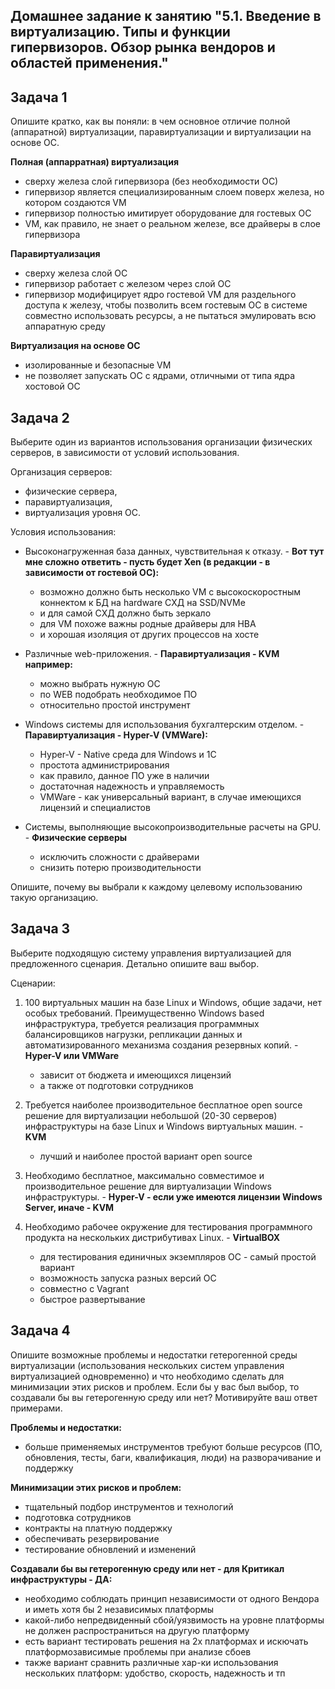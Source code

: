 
## Домашнее задание к занятию "5.1. Введение в виртуализацию. Типы и функции гипервизоров. Обзор рынка вендоров и областей применения."

## Задача 1

Опишите кратко, как вы поняли: в чем основное отличие полной (аппаратной) виртуализации, паравиртуализации и виртуализации на основе ОС.

**Полная (аппарратная) виртуализация** 
- сверху железа слой гипервизора (без необходимости ОС)
- гипервизор является специализированным слоем поверх железа, но котором создаются VM
- гипервизор полностью имитирует оборудование для гостевых ОС
- VM, как правило, не знает о реальном железе, все драйверы в слое гипервизора

**Паравиртуализация**
- сверху железа слой ОС
- гипервизор работает с железом через слой ОС
- гипервизор модифицирует ядро гостевой VM для раздельного доступа к железу, чтобы позволить всем гостевым ОС в системе совместно использовать ресурсы, а не пытаться эмулировать всю аппаратную среду
 
**Виртуализация на основе ОС** 
- изолированные и безопасные VM
- не позволяет запускать ОС с ядрами, отличными от типа ядра хостовой ОС

## Задача 2

Выберите один из вариантов использования организации физических серверов, в зависимости от условий использования.

Организация серверов:
- физические сервера,
- паравиртуализация,
- виртуализация уровня ОС.

Условия использования:

- Высоконагруженная база данных, чувствительная к отказу. - **Вот тут мне сложно ответить - пусть будет Xen (в редакции - в зависимости от гостевой ОС):** 
   - возможно должно быть несколько VM с высокоскоростным коннектом к БД на hardware СХД на SSD/NVMe
   - и для самой СХД должно быть зеркало
   - для VM похоже важны родные драйверы для HBA
   - и хорошая изоляция от других процессов на хосте



- Различные web-приложения. - **Паравиртуализация - KVM например:** 
   - можно выбрать нужную ОС
   - по WEB подобрать необходимое ПО
   - относительно простой инструмент

- Windows системы для использования бухгалтерским отделом. - **Паравиртуализация - Hyper-V (VMWare):**
   - Hyper-V - Native среда для Windows и 1С
   - простота администрирования
   - как правило, данное ПО уже в наличии
   - достаточная надежность и управляемость
   - VMWare - как универсальный вариант, в случае имеющихся лицензий и специалистов

- Системы, выполняющие высокопроизводительные расчеты на GPU. - **Физические серверы**
   - исключить сложности с драйверами
   - снизить потерю производительности

Опишите, почему вы выбрали к каждому целевому использованию такую организацию.

## Задача 3

Выберите подходящую систему управления виртуализацией для предложенного сценария. Детально опишите ваш выбор.

Сценарии:

1. 100 виртуальных машин на базе Linux и Windows, общие задачи, нет особых требований. Преимущественно Windows based инфраструктура, требуется реализация программных балансировщиков нагрузки, репликации данных и автоматизированного механизма создания резервных копий. - **Hyper-V или VMWare**
   - зависит от бюджета и имеющихся лицензий
   - а также от подготовки сотрудников

2. Требуется наиболее производительное бесплатное open source решение для виртуализации небольшой (20-30 серверов) инфраструктуры на базе Linux и Windows виртуальных машин. - **KVM**
   - лучший и наиболее простой вариант open source

3. Необходимо бесплатное, максимально совместимое и производительное решение для виртуализации Windows инфраструктуры. - **Hyper-V - если уже имеются лицензии Windows Server, иначе - KVM**

4. Необходимо рабочее окружение для тестирования программного продукта на нескольких дистрибутивах Linux. - **VirtualBOX**
   - для тестирования единичных экземпляров ОС - самый простой вариант
   - возможность запуска разных версий ОС
   - совместно с Vagrant
   - быстрое развертывание

## Задача 4

Опишите возможные проблемы и недостатки гетерогенной среды виртуализации (использования нескольких систем управления виртуализацией одновременно) и что необходимо сделать для минимизации этих рисков и проблем. Если бы у вас был выбор, то создавали бы вы гетерогенную среду или нет? Мотивируйте ваш ответ примерами.

**Проблемы и недостатки:**
- больше применяемых инструментов требуют больше ресурсов (ПО, обновления, тесты, баги, квалификация, люди) на разворачивание и поддержку

**Минимизации этих рисков и проблем:**
- тщательный подбор инструментов и технологий
- подготовка сотрудников
- контракты на платную поддержку
- обеспечивать резервирование
- тестирование обновлений и изменений

**Создавали бы вы гетерогенную среду или нет - для Критикал инфраструктуры - ДА:**
- необходимо соблюдать принцип независимости от одного Вендора и иметь хотя бы 2 независимых платформы
- какой-либо непредвиденный сбой/уязвимость на уровне платформы не должен распространиться на другую платформу
- есть вариант тестировать решения на 2х платформах и искючать платформозависимые проблемы при анализе сбоев
- также вариант сравнить различные хар-ки использования нескольких платформ: удобство, скорость, надежность и тп